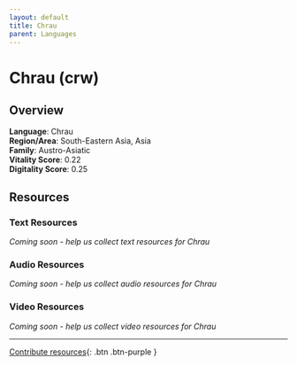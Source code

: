 ```yaml
---
layout: default
title: Chrau
parent: Languages
---
```


# Chrau (crw)

## Overview

**Language**: Chrau  
**Region/Area**: South-Eastern Asia, Asia  
**Family**: Austro-Asiatic  
**Vitality Score**: 0.22  
**Digitality Score**: 0.25  

## Resources

### Text Resources
*Coming soon - help us collect text resources for Chrau*

### Audio Resources
*Coming soon - help us collect audio resources for Chrau*

### Video Resources
*Coming soon - help us collect video resources for Chrau*

---

[Contribute resources](https://fairtrain.github.io/){: .btn .btn-purple }
